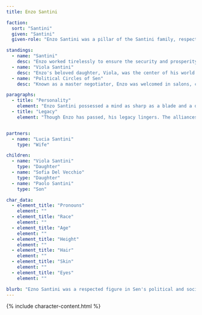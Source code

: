 ```yaml
---
title: Enzo Santini

faction:
  sort: "Santini"
  given: "Santini"
  given-role: "Enzo Santini was a pillar of the Santini family, respected both within Sen's aristocracy and beyond. His reputation was built on sharp intellect, careful foresight, and a steadfast loyalty to his kin. Though he has since passed, his influence still shapes the Santinis' path forward. His guidance was instrumental in securing their position among the city's great houses."

standings:
  - name: "Santini"
    desc: "Enzo worked tirelessly to ensure the security and prosperity of the Santini family. His work helped laid much of the foundation on which the Santinis continue to stand."
  - name: "Viola Santini"
    desc: "Enzo's beloved daughter, Viola, was the center of his world. He nurtured her talents, encouraged her ambitions, and sought to prepare her for life in Sen's competitive and often ruthless social landscape. His absence has left a profound impact on her."
  - name: "Political Circles of Sen"
    desc: "Known as a master negotiator, Enzo was welcomed in salons, council chambers, and private negotiations alike. His ability to mediate disputes and steer conversations toward compromise earned him wide respect, even among rivals."

paragraphs:
  - title: "Personality"
    element: "Enzo Santini possessed a mind as sharp as a blade and a demeanor that balanced warmth with authority. He had a reputation for seeing three moves ahead in political games, but never at the cost of betraying his own. His charm and tact were matched only by his patience, a rare quality in the bustling courts of Sen. To his family, he was both a mentor and a protector; to outsiders, he was a man whose word carried weight."
  - title: "Legacy"
    element: "Though Enzo has passed, his legacy lingers. The alliances he built and the lessons he imparted continue to guide the Santini family. Viola, in particular, carries his memory closely, her decisions often echoing the values he instilled in her. Among Sen's elite, his name is still spoken with reverence, and his absence is keenly felt in the shifting tides of politics."


partners:
  - name: "Lucia Santini"
    type: "Wife"

children:
  - name: "Viola Santini"
    type: "Daughter"
  - name: "Sofia Del Vecchio"
    type: "Daughter"
  - name: "Paolo Santini"
    type: "Son"

char_data:
  - element_title: "Pronouns"
    element: ""
  - element_title: "Race"
    element: ""
  - element_title: "Age"
    element: ""
  - element_title: "Height"
    element: ""
  - element_title: "Hair"
    element: ""
  - element_title: "Skin"
    element: ""
  - element_title: "Eyes"
    element: ""

blurb: "Ezno Santini was a respected figure in Sen's political and social circles, known for his keen intellect and unwavering dedication to his family. He was a shrewd strategist and a skilled negotiator."
---
```


{% include character-content.html %}